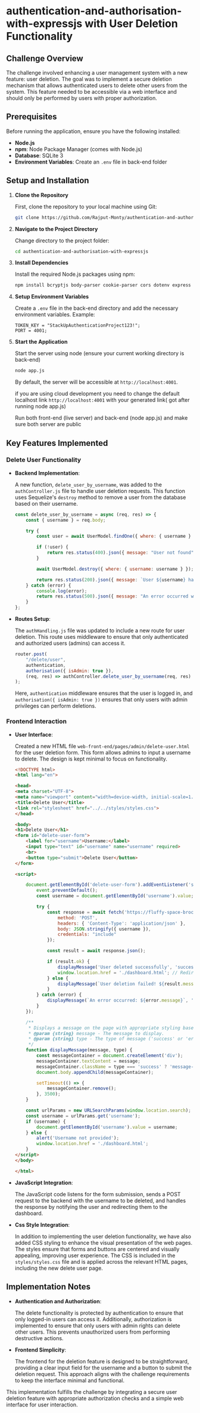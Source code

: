 # authentication-and-authorisation-with-expressjs with User Deletion Functionality

## Challenge Overview

The challenge involved enhancing a user management system with a new feature: user deletion. The goal was to implement a secure deletion mechanism that allows authenticated users to delete other users from the system. This feature needed to be accessible via a web interface and should only be performed by users with proper authorization.

## Prerequisites

Before running the application, ensure you have the following installed:

- **Node.js**
- **npm**: Node Package Manager (comes with Node.js)
- **Database**: SQLite 3 
- **Environment Variables**: Create an `.env` file in back-end folder

## Setup and Installation

1. **Clone the Repository**

    First, clone the repository to your local machine using Git:

    ```bash
    git clone https://github.com/Rajput-Monty/authentication-and-authorisation-with-expressjs.git
    ```

2. **Navigate to the Project Directory**

    Change directory to the project folder:

    ```bash
    cd authentication-and-authorisation-with-expressjs
    ```

3. **Install Dependencies**

    Install the required Node.js packages using npm:

    ```bash
    npm install bcryptjs body-parser cookie-parser cors dotenv express jsonwebtoken morgan sequelize sqlite3
    ```

4. **Setup Environment Variables**

    Create a `.env` file in the back-end directory and add the necessary environment variables. Example:

    ```
    TOKEN_KEY = "StackUpAuthenticationProject123!";
    PORT = 4001;
    ```

5. **Start the Application**

    Start the server using node (ensure your current working directory is back-end)

    ```bash
    node app.js
    ```

    By default, the server will be accessible at `http://localhost:4001`.

   if you are using cloud development you need to change the default localhost link `http://localhost:4001` with your generated link( got after running node app.js)

   Run both front-end (live server) and back-end (node app.js) and make sure both server are public 

## Key Features Implemented

### Delete User Functionality

- **Backend Implementation**: 

    A new function, `delete_user_by_username`, was added to the `authController.js` file to handle user deletion requests. This function uses Sequelize's `destroy` method to remove a user from the database based on their username.

    ```javascript
    const delete_user_by_username = async (req, res) => {
        const { username } = req.body;

        try {
            const user = await UserModel.findOne({ where: { username } });

            if (!user) {
                return res.status(400).json({ message: "User not found", ok: false });
            }

            await UserModel.destroy({ where: { username: username } });

            return res.status(200).json({ message: `User ${username} has been deleted successfully.`, ok: true });
        } catch (error) {
            console.log(error);
            return res.status(500).json({ message: "An error occurred while trying to delete the user." });
        }
    };
    ```

- **Routes Setup**:

    The `authHandling.js` file was updated to include a new route for user deletion. This route uses middleware to ensure that only authenticated and authorized users (admins) can access it.

    ```javascript
    router.post(
        "/delete/user",
        authentication,
        authorisation({ isAdmin: true }),
        (req, res) => authController.delete_user_by_username(req, res)
    );
    ```

    Here, `authentication` middleware ensures that the user is logged in, and `authorisation({ isAdmin: true })` ensures that only users with admin privileges can perform deletions.

### Frontend Interaction

- **User Interface**:

    Created a new HTML file `web-front-end/pages/admin/delete-user.html` for the user deletion form. This form allows admins to input a username to delete. The design is kept minimal to focus on functionality.

    ```html
   <!DOCTYPE html>
   <html lang="en">

   <head>
    <meta charset="UTF-8">
    <meta name="viewport" content="width=device-width, initial-scale=1.0">
    <title>Delete User</title>
    <link rel="stylesheet" href="../../styles/styles.css">
   </head>

   <body>
    <h1>Delete User</h1>
    <form id="delete-user-form">
        <label for="username">Username:</label>
        <input type="text" id="username" name="username" required>
        <br>
        <button type="submit">Delete User</button>
    </form>

    <script>

        document.getElementById('delete-user-form').addEventListener('submit', async function (event) {
            event.preventDefault();
            const username = document.getElementById('username').value;

            try {
                const response = await fetch('https://fluffy-space-broccoli-967999xvq939rj5-4001.app.github.dev/auth/delete/user', {
                    method: 'POST',
                    headers: { 'Content-Type': 'application/json' },
                    body: JSON.stringify({ username }),
                    credentials: "include"
                });

                const result = await response.json();

                if (result.ok) {
                    displayMessage('User deleted successfully', 'success');
                    window.location.href = './dashboard.html'; // Redirect after successful deletion
                } else {
                    displayMessage(`User deletion failed! ${result.message}`, 'error');
                }
            } catch (error) {
                displayMessage(`An error occurred: ${error.message}`, 'error');
            }
        });

        /**
         * Displays a message on the page with appropriate styling based on the message type.
         * @param {string} message - The message to display.
         * @param {string} type - The type of message ('success' or 'error').
         */
        function displayMessage(message, type) {
            const messageContainer = document.createElement('div');
            messageContainer.textContent = message;
            messageContainer.className = type === 'success' ? 'message-success' : 'message-error';
            document.body.appendChild(messageContainer);

            setTimeout(() => {
                messageContainer.remove();
            }, 3500);
        }

        const urlParams = new URLSearchParams(window.location.search);
        const username = urlParams.get('username');
        if (username) {
            document.getElementById('username').value = username;
        } else {
            alert('Username not provided');
            window.location.href = './dashboard.html';
        }
    </script>
    </body>

    </html>
    ```

- **JavaScript Integration**:

    The JavaScript code listens for the form submission, sends a POST request to the backend with the username to be deleted, and handles the response by notifying the user and redirecting them to the dashboard.


- **Css Style Integration**:

   In addition to implementing the user deletion functionality, we have also added CSS styling to enhance the visual presentation of the web pages. The styles 
   ensure that forms and buttons are centered and visually appealing, improving user experience. The CSS is included in the `styles/styles.css` file and is 
   applied across the relevant HTML pages, including the new delete user page.


## Implementation Notes

- **Authentication and Authorization**:

    The delete functionality is protected by authentication to ensure that only logged-in users can access it. Additionally, authorization is implemented to ensure that only users with admin rights can delete other users. This prevents unauthorized users from performing destructive actions.

- **Frontend Simplicity**:

    The frontend for the deletion feature is designed to be straightforward, providing a clear input field for the username and a button to submit the deletion request. This approach aligns with the challenge requirements to keep the interface minimal and functional.

This implementation fulfills the challenge by integrating a secure user deletion feature with appropriate authorization checks and a simple web interface for user interaction.
